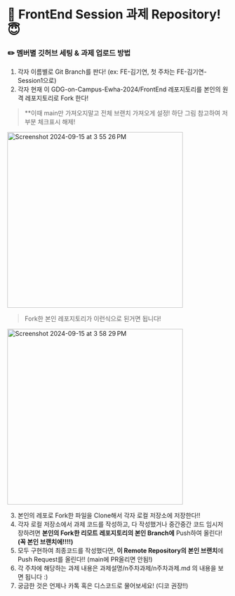 # 📌 FrontEnd Session 과제 Repository!😇

### ✏️ 멤버별 깃허브 세팅 & 과제 업로드 방법
1. 각자 이름별로 Git Branch를 판다! (ex: FE-김기연, 첫 주차는 FE-김기연-Session1으로)
2. 각자 현재 이 GDG-on-Campus-Ewha-2024/FrontEnd 레포지토리를 본인의 원격 레포지토리로 Fork 한다! 
> **이때 main만 가져오지말고 전체 브랜치 가져오게 설정!
> 하단 그림 참고하여 저부분 체크표시 해제!
<img width="400" alt="Screenshot 2024-09-15 at 3 55 26 PM" src="https://github.com/user-attachments/assets/d4535b1b-4cfc-4cf3-9e0a-c7b57d3550c4">

> Fork한 본인 레포지토리가 이런식으로 된거면 됩니다!
<img width="400" alt="Screenshot 2024-09-15 at 3 58 29 PM" src="https://github.com/user-attachments/assets/6610341e-a705-41c3-a43a-24b8714c378b">

3. 본인의 레포로 Fork한 파일을 Clone해서 각자 로컬 저장소에 저장한다!!
4. 각자 로컬 저장소에서 과제 코드를 작성하고, 다 작성했거나 중간중간 코드 임시저장하려면 **본인의 Fork한 리모트 레포지토리의 본인 Branch에** Push하여 올린다! **(꼭 본인 브랜치에!!!!)**
5. 모두 구현하여 최종코드를 작성했다면, **이 Remote Repository의 본인 브랜치**에 Push Request를 올린다!! (main에 PR올리면 안됨!)
6. 각 주차에 해당하는 과제 내용은 과제설명/n주차과제/n주차과제.md 의 내용을 보면 됩니다 :)
7. 궁금한 것은 언제나 카톡 혹은 디스코드로 물어보세요! (디코 권장!!)
